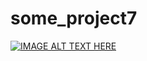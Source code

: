 # some_project7

[![IMAGE ALT TEXT HERE](https://img.youtube.com/vi/3e3Nf4-5kbU/0.jpg)](https://www.youtube.com/watch?v=3e3Nf4-5kbU)

